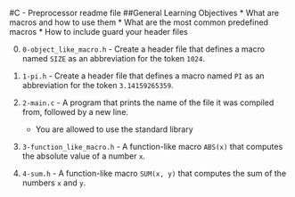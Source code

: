 #C - Preprocessor readme file
##General Learning Objectives
	* What are macros and how to use them
	* What are the most common predefined macros
	* How to include guard your header files

0. `0-object_like_macro.h` - Create a header file that defines a macro named `SIZE` as an abbreviation for the token `1024`.

1. `1-pi.h` - Create a header file that defines a macro named `PI` as an abbreviation for the token `3.14159265359`.

2. `2-main.c` - A program that prints the name of the file it was compiled from, followed by a new line.

	* You are allowed to use the standard library

3. `3-function_like_macro.h` - A function-like macro `ABS(x)` that computes the absolute value of a number `x`.

4. `4-sum.h` - A function-like macro `SUM(x, y)` that computes the sum of the numbers `x` and `y`.
